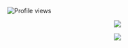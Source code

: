 ![Profile views](https://komarev.com/ghpvc/?username=cupidscharm&color=201818&label=sinners&style=plastic)

<p align="center">
  <img src="https://files.catbox.moe/84wxxv.gif" />
</p>

<p align="center">
  <img src="https://files.catbox.moe/pqi1fj.png" />
</p>

<p align="center"
  

<br>


